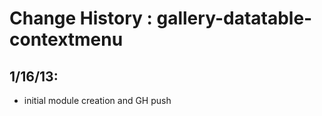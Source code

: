 Change History :  gallery-datatable-contextmenu
======================================

1/16/13:
-------
* initial module creation and GH push



